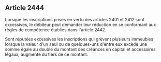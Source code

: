 Article 2444
----
Lorsque les inscriptions prises en vertu des articles 2401 et 2412 sont
excessives, le débiteur peut demander leur réduction en se conformant aux règles
de compétence établies dans l'article 2442.

Sont réputées excessives les inscriptions qui grèvent plusieurs immeubles
lorsque la valeur d'un seul ou de quelques-uns d'entre eux excède une somme
égale au double du montant des créances en capital et accessoires légaux,
augmenté du tiers de ce montant.
